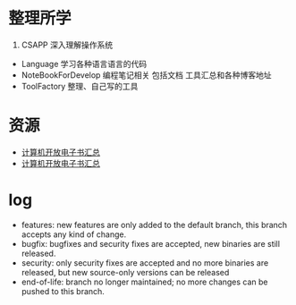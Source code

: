 # 整理所学

1. CSAPP		深入理解操作系统
* Language	学习各种语言语言的代码
* NoteBookForDevelop 编程笔记相关 包括文档 工具汇总和各种博客地址
* ToolFactory	整理、自己写的工具

# 资源
* [计算机开放电子书汇总](https://raw.githubusercontent.com/it-ebooks/it-ebooks-archive/master/README.md)
* [计算机开放电子书汇总](http://it-ebooks.flygon.net/)

# log

* features:	new features are only added to the default branch, this branch accepts any kind of change.
* bugfix:	bugfixes and security fixes are accepted, new binaries are still released.
* security:	only security fixes are accepted and no more binaries are released, but new source-only versions can be released
* end-of-life:	branch no longer maintained; no more changes can be pushed to this branch.
